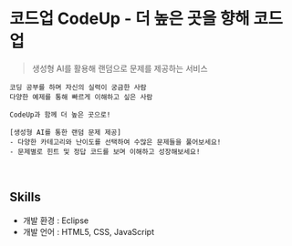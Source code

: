 # 코드업 CodeUp - 더 높은 곳을 향해 코드업 

> 생성형 AI를 활용해 랜덤으로 문제를 제공하는 서비스
```
코딩 공부를 하며 자신의 실력이 궁금한 사람
다양한 예제를 통해 빠르게 이해하고 싶은 사람

CodeUp과 함께 더 높은 곳으로!

[생성형 AI를 통한 랜덤 문제 제공]
- 다양한 카테고리와 난이도를 선택하여 수많은 문제들을 풀어보세요!
- 문제별로 힌트 및 정답 코드를 보며 이해하고 성장해보세요!
```

<br/>

## Skills
- 개발 환경 : Eclipse
- 개발 언어 : HTML5, CSS, JavaScript
